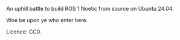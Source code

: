 An uphill battle to build ROS 1 Noetic from source on Ubuntu 24.04.

Woe be upon ye who enter here.

Licence: CC0.
